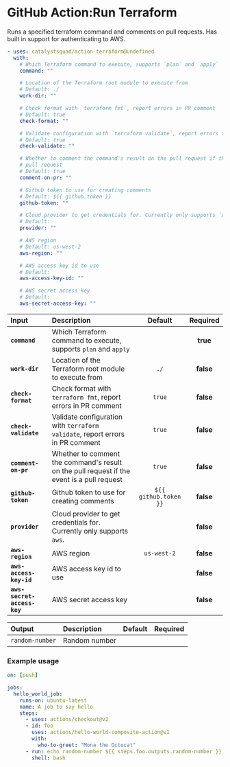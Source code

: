 <!-- start title -->

# GitHub Action:Run Terraform

<!-- end title -->
<!-- start description -->

Runs a specified terraform command and comments on pull requests. Has built in support for authenticating to AWS.

<!-- end description -->
<!-- start contents -->
<!-- end contents -->
<!-- start usage -->

```yaml
- uses: catalystsquad/action-terraform@undefined
  with:
    # Which Terraform command to execute, supports `plan` and `apply`
    command: ""

    # Location of the Terraform root module to execute from
    # Default: ./
    work-dir: ""

    # Check format with `terraform fmt`, report errors in PR comment
    # Default: true
    check-format: ""

    # Validate configuration with `terraform validate`, report errors in PR comment
    # Default: true
    check-validate: ""

    # Whether to comment the command's result on the pull request if the event is a
    # pull request
    # Default: true
    comment-on-pr: ""

    # Github token to use for creating comments
    # Default: ${{ github.token }}
    github-token: ""

    # Cloud provider to get credentials for. Currently only supports `aws`.
    # Default:
    provider: ""

    # AWS region
    # Default: us-west-2
    aws-region: ""

    # AWS access key id to use
    # Default:
    aws-access-key-id: ""

    # AWS secret access key
    # Default:
    aws-secret-access-key: ""
```

<!-- end usage -->
<!-- start inputs -->

| **Input**                   | **Description**                                                                            |      **Default**      | **Required** |
| :-------------------------- | :----------------------------------------------------------------------------------------- | :-------------------: | :----------: |
| **`command`**               | Which Terraform command to execute, supports `plan` and `apply`                            |                       |   **true**   |
| **`work-dir`**              | Location of the Terraform root module to execute from                                      |         `./`          |  **false**   |
| **`check-format`**          | Check format with `terraform fmt`, report errors in PR comment                             |        `true`         |  **false**   |
| **`check-validate`**        | Validate configuration with `terraform validate`, report errors in PR comment              |        `true`         |  **false**   |
| **`comment-on-pr`**         | Whether to comment the command's result on the pull request if the event is a pull request |        `true`         |  **false**   |
| **`github-token`**          | Github token to use for creating comments                                                  | `${{ github.token }}` |  **false**   |
| **`provider`**              | Cloud provider to get credentials for. Currently only supports `aws`.                      |                       |  **false**   |
| **`aws-region`**            | AWS region                                                                                 |      `us-west-2`      |  **false**   |
| **`aws-access-key-id`**     | AWS access key id to use                                                                   |                       |  **false**   |
| **`aws-secret-access-key`** | AWS secret access key                                                                      |                       |  **false**   |

<!-- end inputs -->
<!-- start outputs -->

| **Output**      | **Description** | **Default** | **Required** |
| :-------------- | :-------------- | ----------- | ------------ |
| `random-number` | Random number   |             |              |

<!-- end outputs -->
<!-- start examples -->

### Example usage

```yaml
on: [push]

jobs:
  hello_world_job:
    runs-on: ubuntu-latest
    name: A job to say hello
    steps:
      - uses: actions/checkout@v2
      - id: foo
        uses: actions/hello-world-composite-action@v1
        with:
          who-to-greet: "Mona the Octocat"
      - run: echo random-number ${{ steps.foo.outputs.random-number }}
        shell: bash
```

<!-- end examples -->
<!-- start [.github/ghdocs/examples/] -->
<!-- end [.github/ghdocs/examples/] -->
